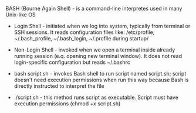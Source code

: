 BASH (Bourne Again Shell) - is a command-line interpretes used in many Unix-like OS

- Login Shell - initiated when we log into system, typically from terminal or SSH sessions. 
It reads configuration files like: /etc/profile, ~/.bash_profile, ~/.bash_login, ~/.profile during startup/
- Non-Login Shell - invoked when we open a terminal inside already running session (e.q. opening new terminal window). It does not read login-specific configuration but reads ~/.bashrc

- bash script.sh - invokes Bash shell to run script named script.sh; script doesn't need execution permissions when run this way because Bash is directly instructed to interpret the file
- ./script.sh - this method runs script as executable. Script must have execution permissions (chmod +x script.sh)